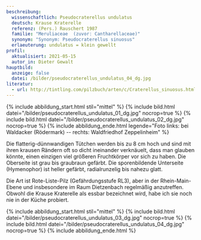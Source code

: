 ```yaml
---
beschreibung:
  wissenschaftlich: Pseudocraterellus undulatus
  deutsch: Krause Kraterelle
  referenz: (Pers.) Rauschert 1987
  familie: "Meruliaceae  (zuvor: Cantharellaceae)"
  synonym: "Synonym: Pseudocraterellus sinuosus"
  erlaeuterung: undulatus = klein gewellt
profil:
  aktualisiert: 2021-05-15
  autor_in: Dieter Gewalt
hauptbild:
  anzeige: false
  datei: /bilder/pseudocraterellus_undulatus_04_dg.jpg
literatur:
  - url: http://tintling.com/pilzbuch/arten/c/Craterellus_sinuosus.html
---
```

{% include abbildung_start.html stil="mittel" %}
{% include bild.html datei="/bilder/pseudocraterellus_undulatus_01_dg.jpg" nocrop=true %}
{% include bild.html datei="/bilder/pseudocraterellus_undulatus_02_dg.jpg" nocrop=true %}
{% include abbildung_ende.html legende="Foto links: bei Waldacker (Rödermark) -- rechts: Waldfriedhof Zeppelinheim" %}

Die flatterig-dünnwandigen Tütchen werden bis zu 8 cm hoch und sind mit ihren krausen Rändern oft so dicht ineinander verknäuelt, dass man glauben könnte, einen einzigen viel größeren Fruchtkörper vor sich zu haben. Die Oberseite ist grau bis graubraun gefärbt. Die sporenbildende Unterseite (Hymenophor) ist heller gefärbt, radialrunzelig bis nahezu glatt.

Die Art ist Rote-Liste-Pilz (Gefährdungsstufe RL3), aber in der Rhein-Main-Ebene und insbesondere im Raum Dietzenbach regelmäßig anzutreffen. Obwohl die Krause Kraterelle als essbar bezeichnet wird, habe ich sie noch nie in der Küche probiert.

{% include abbildung_start.html stil="mittel" %}
{% include bild.html datei="/bilder/pseudocraterellus_undulatus_03_dg.jpg" nocrop=true %}
{% include bild.html datei="/bilder/pseudocraterellus_undulatus_04_dg.jpg" nocrop=true %}
{% include abbildung_ende.html %}